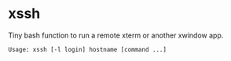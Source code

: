 # xssh
Tiny bash function to run a remote xterm or another xwindow app.

````
Usage: xssh [-l login] hostname [command ...]
````
